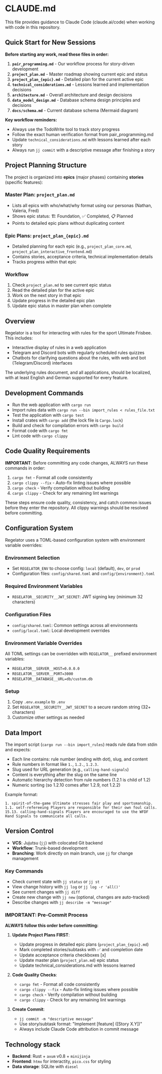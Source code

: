 # CLAUDE.md

This file provides guidance to Claude Code (claude.ai/code) when working with code in this repository.

## Quick Start for New Sessions

**Before starting any work, read these files in order:**

1. **`pair_programming.md`** - Our workflow process for story-driven development
2. **`project_plan.md`** - Master roadmap showing current epic and status
3. **`project_plan_{epic}.md`** - Detailed plan for the current active epic
4. **`technical_considerations.md`** - Lessons learned and implementation decisions
5. **`architecture.md`** - Overall architecture and design decisions
6. **`data_model_design.md`** - Database schema design principles and decisions
7. **`docs/schema.md`** - Current database schema (Mermaid diagram)

**Key workflow reminders:**

- Always use the TodoWrite tool to track story progress
- Follow the exact human verification format from pair_programming.md
- Update `technical_considerations.md` with lessons learned after each story
- Always run `jj commit` with a descriptive message after finishing a story

## Project Planning Structure

The project is organized into **epics** (major phases) containing **stories** (specific features):

### Master Plan: `project_plan.md`
- Lists all epics with who/what/why format using our personas (Nathan, Valeria, Fred)
- Shows epic status: 🏗️ Foundation, ✅ Completed, 📋 Planned
- Points to detailed epic plans without duplicating content

### Epic Plans: `project_plan_{epic}.md`
- Detailed planning for each epic (e.g., `project_plan_core.md`, `project_plan_interactive_frontend.md`)
- Contains stories, acceptance criteria, technical implementation details
- Tracks progress within that epic

### Workflow
1. Check `project_plan.md` to see current epic status
2. Read the detailed plan for the active epic
3. Work on the next story in that epic
4. Update progress in the detailed epic plan
5. Update epic status in master plan when complete

## Overview

Regelator is a tool for interacting with rules for the sport Ultimate Frisbee.
This includes:

- Interactive display of rules in a web application
- Telegram and Discord bots with regularly scheduled rules quizzes
- Chatbots for clarifying questions about the rules, with web and bot (Telegram/Discord) interfaces

The underlying rules document, and all applications, should be localized, with at least English and German supported for every feature.

## Development Commands

- Run the web application with `cargo run`
- Import rules data with `cargo run --bin import_rules < rules_file.txt`
- Test the application with `cargo test`
- Install crates with `cargo add` (the lock file is `Cargo.lock`)
- Build and check for compilation errors with `cargo build`
- Format code with `cargo fmt`
- Lint code with `cargo clippy`

## Code Quality Requirements

**IMPORTANT**: Before committing any code changes, ALWAYS run these commands in order:

1. `cargo fmt` - Format all code consistently
2. `cargo clippy --fix` - Auto-fix linting issues where possible
3. `cargo check` - Verify compilation without building
4. `cargo clippy` - Check for any remaining lint warnings

These steps ensure code quality, consistency, and catch common issues before they enter the repository. All clippy warnings should be resolved before committing.

## Configuration System

Regelator uses a TOML-based configuration system with environment variable overrides:

### Environment Selection
- Set `REGELATOR_ENV` to choose config: `local` (default), `dev`, or `prod`
- Configuration files: `config/shared.toml` and `config/{environment}.toml`

### Required Environment Variables
- `REGELATOR__SECURITY__JWT_SECRET`: JWT signing key (minimum 32 characters)

### Configuration Files
- `config/shared.toml`: Common settings across all environments
- `config/local.toml`: Local development overrides

### Environment Variable Overrides
All TOML settings can be overridden with `REGELATOR__` prefixed environment variables:
- `REGELATOR__SERVER__HOST=0.0.0.0`
- `REGELATOR__SERVER__PORT=3000`
- `REGELATOR__DATABASE__URL=db/custom.db`

### Setup
1. Copy `.env.example` to `.env`
2. Set `REGELATOR__SECURITY__JWT_SECRET` to a secure random string (32+ characters)
3. Customize other settings as needed

## Data Import

The import script (`cargo run --bin import_rules`) reads rule data from stdin and expects:

- Each line contains: rule number (ending with dot), slug, and content
- Rule numbers in format like `1.`, `1.2.`, `1.2.3.`
- Slug used for URL generation (e.g., `calling-hand-signals`)
- Content is everything after the slug on the same line
- Automatic hierarchy detection from rule numbers (1.2.1 is child of 1.2)
- Numeric sorting (so 1.2.10 comes after 1.2.9, not 1.2.2)

Example format:
```
1. spirit-of-the-game Ultimate stresses fair play and sportsmanship.
1.1. self-refereeing Players are responsible for their own foul calls.
15.13. calling-hand-signals Players are encouraged to use the WFDF Hand Signals to communicate all calls.
```

## Version Control

- **VCS**: Jujutsu (`jj`) with colocated Git backend
- **Workflow**: Trunk-based development
- **Branching**: Work directly on main branch, use `jj` for change management

### Key Commands
- Check current state with `jj status` or `jj st`
- View change history with `jj log` or `jj log -r 'all()'`
- See current changes with `jj diff`
- Create new change with `jj new` (optional, changes are auto-tracked)
- Describe changes with `jj describe -m "message"`

### IMPORTANT: Pre-Commit Process
**ALWAYS follow this order before committing:**

1. **Update Project Plans FIRST**:
   - Update progress in detailed epic plans (`project_plan_{epic}.md`)
   - Mark completed stories/subtasks with ✅ and completion date
   - Update acceptance criteria checkboxes [x]
   - Update master plan (`project_plan.md`) epic status
   - Update technical_considerations.md with lessons learned

2. **Code Quality Checks**:
   - `cargo fmt` - Format all code consistently
   - `cargo clippy --fix` - Auto-fix linting issues where possible
   - `cargo check` - Verify compilation without building
   - `cargo clippy` - Check for any remaining lint warnings

3. **Create Commit**:
   - `jj commit -m "descriptive message"`
   - Use story/subtask format: "Implement [feature] ([Story X.Y])"
   - Always include Claude Code attribution in commit message

## Technology stack

- **Backend**: Rust + `axum` v0.8 + `minijinja`
- **Frontend**: `htmx` for interactity, `pico.css` for styling
- **Data storage**: SQLite with `diesel`